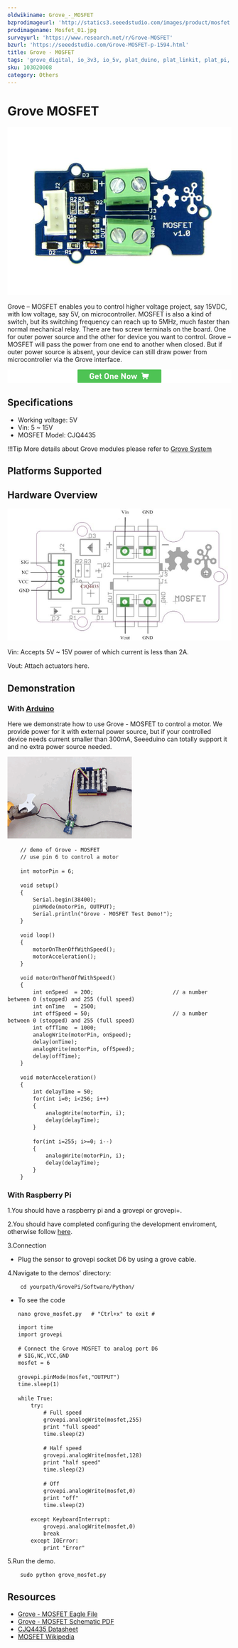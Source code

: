 ```yaml
---
oldwikiname: Grove_-_MOSFET
bzprodimageurl: 'http://statics3.seeedstudio.com/images/product/mosfet.jpg'
prodimagename: Mosfet_01.jpg
surveyurl: 'https://www.research.net/r/Grove-MOSFET'
bzurl: 'https://seeedstudio.com/Grove-MOSFET-p-1594.html'
title: Grove - MOSFET
tags: 'grove_digital, io_3v3, io_5v, plat_duino, plat_linkit, plat_pi, plat_bbg'
sku: 103020008
category: Others
---
```


# Grove MOSFET

![](https://raw.githubusercontent.com/SeeedDocument/Grove-MOSFET/master/img/Mosfet_01.jpg)

Grove – MOSFET enables you to control higher voltage project, say 15VDC, with low voltage, say 5V, on microcontroller. MOSFET is also a kind of switch, but its switching frequency can reach up to 5MHz, much faster than normal mechanical relay. There are two screw terminals on the board. One for outer power source and the other for device you want to control. Grove – MOSFET will pass the power from one end to another when closed. But if outer power source is absent, your device can still draw power from microcontroller via the Grove interface.

[![](https://raw.githubusercontent.com/SeeedDocument/common/master/Get_One_Now_Banner.png)](http://www.seeedstudio.com/Grove-MOSFET-p-1594.html)

## Specifications

* Working voltage: 5V
* Vin: 5 ~ 15V
* MOSFET Model: CJQ4435

!!!Tip More details about Grove modules please refer to [Grove System](http://wiki.seeed.cc/Grove_System/)

## Platforms Supported

## Hardware Overview

![](https://raw.githubusercontent.com/SeeedDocument/Grove-MOSFET/master/img/MOSFET_Interface_Function.jpg)

Vin: Accepts 5V ~ 15V power of which current is less than 2A.

Vout: Attach actuators here.

## Demonstration

### With [Arduino](/Arduino)

Here we demonstrate how to use Grove - MOSFET to control a motor. We provide power for it with external power source, but if your controlled device needs current smaller than 300mA, Seeeduino can totally support it and no extra power source needed.

![](https://raw.githubusercontent.com/SeeedDocument/Grove-MOSFET/master/img/Static_image.gif)

```text
    // demo of Grove - MOSFET
    // use pin 6 to control a motor

    int motorPin = 6;

    void setup()
    {
        Serial.begin(38400);
        pinMode(motorPin, OUTPUT);
        Serial.println("Grove - MOSFET Test Demo!");
    }

    void loop()
    {
        motorOnThenOffWithSpeed();
        motorAcceleration();
    }

    void motorOnThenOffWithSpeed()
    {
        int onSpeed  = 200;                         // a number between 0 (stopped) and 255 (full speed)
        int onTime   = 2500;
        int offSpeed = 50;                          // a number between 0 (stopped) and 255 (full speed)
        int offTime  = 1000;
        analogWrite(motorPin, onSpeed);
        delay(onTime);
        analogWrite(motorPin, offSpeed);
        delay(offTime);
    }

    void motorAcceleration()
    {
        int delayTime = 50;
        for(int i=0; i<256; i++)
        {
            analogWrite(motorPin, i);
            delay(delayTime);
        }

        for(int i=255; i>=0; i--)
        {
            analogWrite(motorPin, i);
            delay(delayTime);
        }
    }
```

### With Raspberry Pi

1.You should have a raspberry pi and a grovepi or grovepi+.

2.You should have completed configuring the development enviroment, otherwise follow [here](/GrovePiPlus).

3.Connection

* Plug the sensor to grovepi socket D6 by using a grove cable.

4.Navigate to the demos' directory:

```text
    cd yourpath/GrovePi/Software/Python/
```

* To see the code

  ```text
  nano grove_mosfet.py   # "Ctrl+x" to exit #
  ```

  ```text
  import time
  import grovepi

  # Connect the Grove MOSFET to analog port D6
  # SIG,NC,VCC,GND
  mosfet = 6

  grovepi.pinMode(mosfet,"OUTPUT")
  time.sleep(1)

  while True:
      try:
          # Full speed
          grovepi.analogWrite(mosfet,255)
          print "full speed"
          time.sleep(2)

          # Half speed
          grovepi.analogWrite(mosfet,128)
          print "half speed"
          time.sleep(2)

          # Off
          grovepi.analogWrite(mosfet,0)
          print "off"
          time.sleep(2)

      except KeyboardInterrupt:
          grovepi.analogWrite(mosfet,0)
          break
      except IOError:
          print "Error"
  ```

5.Run the demo.

```text
    sudo python grove_mosfet.py
```

## Resources

* [Grove - MOSFET Eagle File](https://raw.githubusercontent.com/SeeedDocument/Grove-MOSFET/master/res/Grove-MOSFET_Eagle_File.zip)
* [Grove - MOSFET Schematic PDF](https://github.com/SeeedDocument/Grove-MOSFET/raw/master/res/Grove%20-%20MOSFET%20.pdf)
* [CJQ4435 Datasheet](https://raw.githubusercontent.com/SeeedDocument/Grove-MOSFET/master/res/CJQ4435.pdf)
* [MOSFET Wikipedia](http://en.wikipedia.org/wiki/MOSFET)

